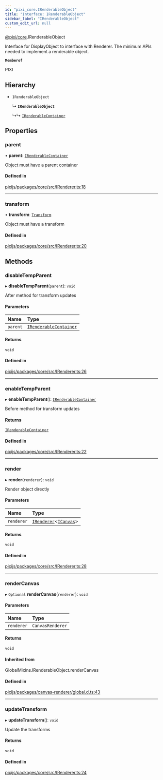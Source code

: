 ```yaml
---
id: "pixi_core.IRenderableObject"
title: "Interface: IRenderableObject"
sidebar_label: "IRenderableObject"
custom_edit_url: null
---
```


[@pixi/core](../modules/pixi_core.md).IRenderableObject

Interface for DisplayObject to interface with Renderer.
The minimum APIs needed to implement a renderable object.

**`Memberof`**

PIXI

## Hierarchy

- `IRenderableObject`

  ↳ **`IRenderableObject`**

  ↳↳ [`IRenderableContainer`](pixi_core.IRenderableContainer.md)

## Properties

### parent

• **parent**: [`IRenderableContainer`](pixi_core.IRenderableContainer.md)

Object must have a parent container

#### Defined in

[pixijs/packages/core/src/IRenderer.ts:18](https://github.com/pixijs/pixijs/blob/2194fe5c5/packages/core/src/IRenderer.ts#L18)

___

### transform

• **transform**: [`Transform`](../classes/pixi_core.Transform.md)

Object must have a transform

#### Defined in

[pixijs/packages/core/src/IRenderer.ts:20](https://github.com/pixijs/pixijs/blob/2194fe5c5/packages/core/src/IRenderer.ts#L20)

## Methods

### disableTempParent

▸ **disableTempParent**(`parent`): `void`

After method for transform updates

#### Parameters

| Name | Type |
| :------ | :------ |
| `parent` | [`IRenderableContainer`](pixi_core.IRenderableContainer.md) |

#### Returns

`void`

#### Defined in

[pixijs/packages/core/src/IRenderer.ts:26](https://github.com/pixijs/pixijs/blob/2194fe5c5/packages/core/src/IRenderer.ts#L26)

___

### enableTempParent

▸ **enableTempParent**(): [`IRenderableContainer`](pixi_core.IRenderableContainer.md)

Before method for transform updates

#### Returns

[`IRenderableContainer`](pixi_core.IRenderableContainer.md)

#### Defined in

[pixijs/packages/core/src/IRenderer.ts:22](https://github.com/pixijs/pixijs/blob/2194fe5c5/packages/core/src/IRenderer.ts#L22)

___

### render

▸ **render**(`renderer`): `void`

Render object directly

#### Parameters

| Name | Type |
| :------ | :------ |
| `renderer` | [`IRenderer`](pixi_core.IRenderer.md)<[`ICanvas`](pixi_core.ICanvas.md)\> |

#### Returns

`void`

#### Defined in

[pixijs/packages/core/src/IRenderer.ts:28](https://github.com/pixijs/pixijs/blob/2194fe5c5/packages/core/src/IRenderer.ts#L28)

___

### renderCanvas

▸ `Optional` **renderCanvas**(`renderer`): `void`

#### Parameters

| Name | Type |
| :------ | :------ |
| `renderer` | `CanvasRenderer` |

#### Returns

`void`

#### Inherited from

GlobalMixins.IRenderableObject.renderCanvas

#### Defined in

[pixijs/packages/canvas-renderer/global.d.ts:43](https://github.com/pixijs/pixijs/blob/2194fe5c5/packages/canvas-renderer/global.d.ts#L43)

___

### updateTransform

▸ **updateTransform**(): `void`

Update the transforms

#### Returns

`void`

#### Defined in

[pixijs/packages/core/src/IRenderer.ts:24](https://github.com/pixijs/pixijs/blob/2194fe5c5/packages/core/src/IRenderer.ts#L24)
